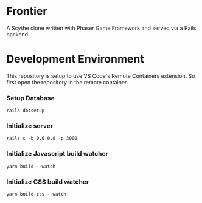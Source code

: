 # Frontier

A Scythe clone written with Phaser Game Framework and served vía a Rails backend

# Development Environment

This repository is setup to use VS Code's Remote Containers extension. So first open the repository in the remote container.

### Setup Database
```shell
rails db:setup
```

### Initialize server
```shell
rails s -b 0.0.0.0 -p 3000
```

### Initialize Javascript build watcher
```shell
yarn build --watch
```

### Initialize CSS build watcher
```shell
yarn build:css --watch
```
